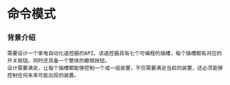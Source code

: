 # 命令模式

### 背景介绍
    需要设计一个家电自动化遥控器的API。该遥控器具有七个可编程的插槽，每个插槽都有对应的开关按钮。同时还具备一个整体的撤销按钮。
    设计需要满足，让每个插槽都能够控制一个或一组装置，不仅需要满足当前的装置，还必须能够控制任何未来可能出现的装置。